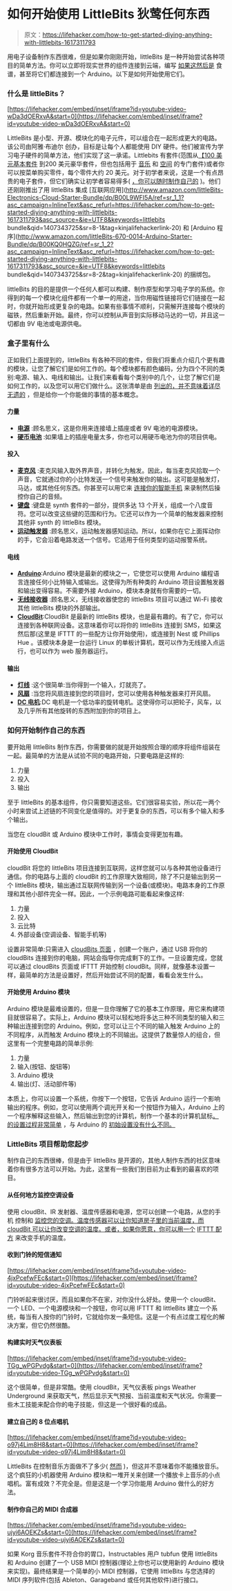 # 如何开始使用 LittleBits 狄莺任何东西

> 原文：<https://lifehacker.com/how-to-get-started-diying-anything-with-littlebits-1617311793>

用电子设备制作东西很难，但是如果你刚刚开始，littleBits 是一种开始尝试各种项目的简单方法。你可以立即将现实世界的组件连接到云端，编写 [如果这然后是](https://ifttt.com/) 食谱，甚至将它们都连接到一个 Arduino。以下是如何开始使用它们。



### 什么是 littleBits？

 [https://lifehacker.com/embed/inset/iframe?id=youtube-video-wDa3dOERxvA&start=0](https://lifehacker.com/embed/inset/iframe?id=youtube-video-wDa3dOERxvA&start=0) 

LittleBits 是小型、开源、模块化的电子元件，可以组合在一起形成更大的电路。该公司由阿雅·布迪尔 创办，目标是让每个人都能使用 DIY 硬件。他们被宣传为学习电子硬件的简单方法，他们实现了这一承诺。Littlebits 有套件(范围从[【100 美元基本套件](https://www.amazon.com/dp/B00ECWSL0I?asc_campaign=InlineText&asc_refurl=https://lifehacker.com/how-to-get-started-diying-anything-with-littlebits-1617311793&asc_source=&linkCode=ogi&psc=1&smid=A128HJJ8KTJOZ9&tag=kinjalifehackerlink-20&th=1) 到200 美元豪华套件，但也包括用于 [音乐](http://www.amazon.com/littleBits-Electronics-650-0124-Synth-Kit/dp/B00G99BZ4Q/ref=sr_1_5?asc_campaign=InlineText&asc_refurl=https://lifehacker.com/how-to-get-started-diying-anything-with-littlebits-1617311793&asc_source=&ie=UTF8&keywords=littlebits&qid=1407343380&sr=8-5&tag=kinjalifehackerlink-20) 和 [空间](http://www.amazon.com/littleBits-Electronics-650-0123-Space-Kit/dp/B00JXKQWU0/ref=sr_1_7?asc_campaign=InlineText&asc_refurl=https://lifehacker.com/how-to-get-started-diying-anything-with-littlebits-1617311793&asc_source=&ie=UTF8&keywords=littlebits&qid=1407343380&sr=8-7&tag=kinjalifehackerlink-20) 的专门套件)或者你可以按菜单购买零件，每个零件大约 20 美元。对于初学者来说，这是一个有点昂贵的电子套件，但它们确实让初学者容易得多( [，你可以随时制作自己的](http://lifehacker.com/build-your-own-littlebits-style-electronic-components-1515071097) )。他们还刚刚推出了用 littleBits 集成 [互联网应用](http://www.amazon.com/littleBits-Electronics-Cloud-Starter-Bundle/dp/B00L9WFI5A/ref=sr_1_1?asc_campaign=InlineText&asc_refurl=https://lifehacker.com/how-to-get-started-diying-anything-with-littlebits-1617311793&asc_source=&ie=UTF8&keywords=littlebits bundle&qid=1407343725&sr=8-1&tag=kinjalifehackerlink-20) 和 [Arduino 程序](http://www.amazon.com/littleBits-670-0014-Arduino-Starter-Bundle/dp/B00KQ0HQZG/ref=sr_1_2?asc_campaign=InlineText&asc_refurl=https://lifehacker.com/how-to-get-started-diying-anything-with-littlebits-1617311793&asc_source=&ie=UTF8&keywords=littlebits bundle&qid=1407343725&sr=8-2&tag=kinjalifehackerlink-20) 的捆绑包。

littleBits 的目的是提供一个任何人都可以构建、制作原型和学习电子学的系统。你得到的每一个模块化组件都有一个单一的用途，当你用磁性链接将它们链接在一起时，你就开始形成更复杂的电路。如果有些事情不顺利，只需解开连接每个模块的磁铁，然后重新开始。最终，你可以控制从声音到实际移动马达的一切，并且这一切都由 9V 电池或电源供电。

### 盒子里有什么

正如我们上面提到的，littleBits 有各种不同的套件，但我们将重点介绍几个更有趣的模块，让您了解它们是如何工作的。每个模块都有颜色编码，分为四个不同的类别:电源、输入、电线和输出。让我们来看看每个类别中的几个，让您了解它们是如何工作的，以及您可以用它们做什么。这张清单是由 [列出的，并不意味着详尽无遗的](http://littlebits.cc/shop?filter=Bits) ，但是给你一个你能做的事情的基本概念。

#### 力量

*   [**电源**](http://littlebits.cc/bits/littlebits-power) :顾名思义，这是你用来连接墙上插座或者 9V 电池的电源模块。
*   [**硬币电池**](http://littlebits.cc/bits/coin-battery) :如果墙上的插座电量太多，你也可以用硬币电池为你的项目供电。

#### 投入

*   [**麦克风**](http://littlebits.cc/bits/microphone) :麦克风输入取外界声音，并转化为触发。因此，每当麦克风拾取一个声音，它就通过你的小比特发送一个信号来触发你的输出。这可能是触发灯，马达，或其他任何东西。你甚至可以用它来 [连接你的智能手机](http://littlebits.cc/projects/unleash-your-inner-rock-star) 来录制然后操控你自己的音频。
*   [**键盘**](http://littlebits.cc/bits/keyboard) :键盘是 synth 套件的一部分，提供多达 13 个开关，组成一个八度音符。您可以改变这些键的范围和行为。它还可以作为一个简单的触发器来控制其他非 synth 的 littleBits 模块。
*   [**运动触发器**](http://littlebits.cc/bits/motion-trigger) :顾名思义，运动触发器感知运动。所以，如果你在它上面挥动你的手，它会沿着电路发送一个信号。它适用于任何类型的运动报警系统。

#### 电线

*   [**Arduino**](http://littlebits.cc/bits/arduino):Arduino 模块是最新的模块之一，它使您可以使用 Arduino 编程语言连接任何小比特输入或输出。这使得为所有种类的 Arduino 项目设置触发器和输出变得容易。不需要外接 Arduino，模块本身就有你需要的一切。
*   [**无线接收器**](http://littlebits.cc/bits/wireless-receiver) :顾名思义，无线接收器使您的 littleBits 项目可以通过 Wi-Fi 接收其他 littleBits 模块的外部输出。
*   [**CloudBit**](http://littlebits.cc/bits/cloudbit):CloudBit 是最新的 littleBits 模块，也是最有趣的。有了它，你可以连接到各种联网设备。这意味着你可以将你的 littleBits 连接到 SMS，如果这然后那(这里是 IFTTT 的一些配方让你开始使用)，或连接到 Nest 或 Phillips Hue 。该模块本身是一台运行 Linux 的单板计算机，既可以作为无线接入点运行，也可以作为 web 服务器运行。

#### 输出

*   [**灯线**](http://littlebits.cc/bits/light-wire) :这个很简单:当你得到一个输入，灯就亮了。
*   [**风扇**](http://littlebits.cc/bits/fan) :当您将风扇连接到您的项目时，您可以使用各种触发器来打开风扇。
*   [**DC 电机**](http://littlebits.cc/bits/dc-motor):DC 电机是一个低功率的旋转电机。这使得你可以把轮子，风车，以及几乎所有其他旋转的东西附加到你的项目上。

### 如何开始制作自己的东西

要开始用 littleBits 制作东西，你需要做的就是开始按照合理的顺序将组件组装在一起。最简单的方法是从试验不同的电路开始，只要电路是这样的:

1.  力量
2.  投入
3.  输出

至于 littleBits 的基本组件，你只需要知道这些。它们很容易实验，所以花一两个小时来尝试上述链的不同变化是值得的。对于更复杂的东西，可以有多个输入和多个输出。

当您在 cloudBit 或 Arduino 模块中工作时，事情会变得更加有趣。

#### 开始使用 CloudBit

cloudBit 将您的 littleBits 项目连接到互联网，这样您就可以与各种其他设备进行通信。你的电路与上面的 cloudBit 的工作原理大致相同，除了不只是输出到另一个 littleBits 模块，输出通过互联网传输到另一个设备(或模块)。电路本身的工作原理和其他小部件完全一样。因此，一个示例电路可能看起来像这样:

1.  力量
2.  投入
3.  云比特
4.  外部设备(空调设备、智能手机等)

设置非常简单:只需进入 [cloudBits 页面](https://littlebits.cc/login) ，创建一个账户，通过 USB 将你的 cloudBits 连接到你的电脑，网站会指导你完成剩下的工作。一旦设置完成，您就可以通过 cloudBits 页面或 IFTTT 开始控制 cloudBit。同样，就像基本设置一样，最简单的方法是设置好，然后开始尝试不同的配置，看看会发生什么。

#### 开始使用 Arduino 模块

Arduino 模块是最难设置的，但是一旦你理解了它的基本工作原理，用它来构建项目就很容易了。实际上，Arduino 模块可以轻松地将多达三种不同类型的输入和三种输出连接到您的 Arduino。例如，您可以让三个不同的输入触发 Arduino 上的不同程序，从而触发 Arduino 模块上的不同输出。这提供了数量惊人的组合，但这里有一个完整电路的简单示例:

1.  力量
2.  输入(按钮、旋钮等)
3.  Arduino 模块
4.  输出(灯、活动部件等)

本质上，你可以设置一个系统，你按下一个按钮，它告诉 Arduino 运行一个影响输出的程序。例如，您可以使用两个调光开关和一个按钮作为输入，Arduino 上的一个程序解释这些输入，然后输出到您的计算机，制作一个基本的计算机鼠标[。](http://littlebits.cc/projects/diy-computer-mouse) [的设置过程非常简单](http://discuss.littlebits.cc/t/getting-started/109) ，与 Arduino 的 [初始设置没有什么不同。](http://lifehacker.com/how-to-start-making-your-own-electronics-with-arduino-a-5875365)

### LittleBits 项目帮助您起步

制作自己的东西很棒，但是由于 littleBits 是开源的，其他人制作东西的社区意味着你有很多方法可以开始。为此，这里有一些我们到目前为止看到的最喜欢的项目。

#### 从任何地方监控空调设备

使用 cloudBit、IR 发射器、温度传感器和电源，您可以创建一个电路，从您的手机 控制和 [监控您的空调。温度传感器可以让你知道房子里的当前温度，而 cloudBit 可以让你改变空调的温度。或者，如果你愿意，你可以用一个](http://littlebits.cc/projects/smart-ac-unit) [IFTTT 配方](https://ifttt.com/recipe_embed_use/194008-if-i-send-ifttt-a-text-tagged-ac-then-turn-on-my-air-conditioner) 来改变手机的温度。

#### 收到门铃的短信通知

 [https://lifehacker.com/embed/inset/iframe?id=youtube-video-4jxPcefwFEc&start=0](https://lifehacker.com/embed/inset/iframe?id=youtube-video-4jxPcefwFEc&start=0) 

门铃听起来很讨厌，而且如果你不在家，对你没什么好处。使用一个 cloudBit、一个 LED、一个电源模块和一个按钮，你可以用 IFTTT 和 littleBits 建立一个系统，每当有人按你的门铃时，它就给你发一条短信。这是一个有点过度工程化的解决方案，但它仍然很酷。

#### 构建实时天气仪表板

 [https://lifehacker.com/embed/inset/iframe?id=youtube-video-TGg_wPGPvdg&start=0](https://lifehacker.com/embed/inset/iframe?id=youtube-video-TGg_wPGPvdg&start=0) 

这个很简单，但是非常酷。使用 cloudBit，天气仪表板 pings Weather Underground 来获取天气，然后显示天气预报、当前温度和天气状况。你需要一些木工技能来配合你的电子技能，但这是一个很好看的成品。

#### 建立自己的 8 位点唱机

 [https://lifehacker.com/embed/inset/iframe?id=youtube-video-o97j4Lim8H8&start=0](https://lifehacker.com/embed/inset/iframe?id=youtube-video-o97j4Lim8H8&start=0) 

LittleBits 在控制音乐方面做不了多少( [然而](https://littlebits.cc/bits/mp3-player) )，但这并不意味着你不能播放音乐。这个疯狂的小机器使用 Arduino 模块和一堆开关来创建一个播放卡上音乐的小点唱机。富有成效？不完全是。但是这是一个学习你能用 Arduino 做什么的好方法。

#### 制作你自己的 MIDI 合成器

 [https://lifehacker.com/embed/inset/iframe?id=youtube-video-ujyi6AOEKZs&start=0](https://lifehacker.com/embed/inset/iframe?id=youtube-video-ujyi6AOEKZs&start=0) 

如果 Korg 音乐套件不符合你的胃口，Instructables 用户 tubfun 使用 littleBits 和 Arduino 创建了一个 USB MIDI 控制器(理论上你也可以使用新的 Arduino 模块来实现)。最终结果是一个简单的小 MIDI 控制器，它使用 littleBits 与您选择的 MIDI 序列软件(包括 Ableton、Garageband 或任何其他软件)进行接口。